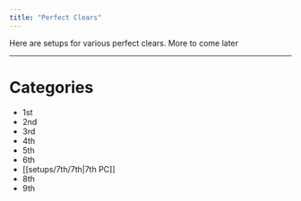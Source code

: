 ```yaml
---
title: "Perfect Clears"
---
```

Here are setups for various perfect clears. More to come later
___
# Categories
- 1st
- 2nd
- 3rd
- 4th
- 5th
- 6th
- [[setups/7th/7th|7th PC]]
- 8th
- 9th
